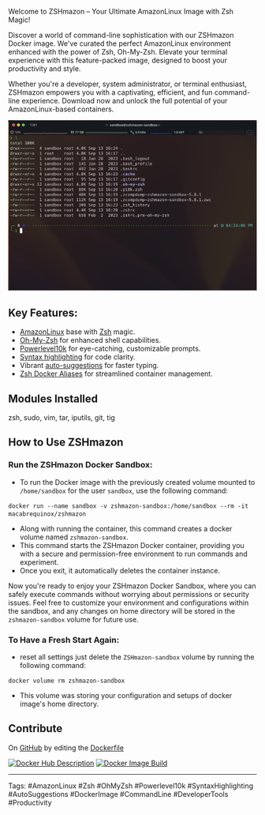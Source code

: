 Welcome to ZSHmazon – Your Ultimate AmazonLinux Image with Zsh Magic!

Discover a world of command-line sophistication with our ZSHmazon Docker image. We've curated the perfect AmazonLinux environment enhanced with the power of Zsh, Oh-My-Zsh. Elevate your terminal experience with this feature-packed image, designed to boost your productivity and style.

Whether you're a developer, system administrator, or terminal enthusiast, ZSHmazon empowers you with a captivating, efficient, and fun command-line experience. Download now and unlock the full potential of your AmazonLinux-based containers.

<img src="https://raw.githubusercontent.com/snigdhasjg/docker-images/main/zshmazon/docs/terminal.png" width="512" alt="Terminal Example">

## Key Features:

- [AmazonLinux](https://hub.docker.com/_/amazonlinux) base with [Zsh](https://en.wikipedia.org/wiki/Z_shell) magic.
- [Oh-My-Zsh](https://ohmyz.sh) for enhanced shell capabilities.
- [Powerlevel10k](https://github.com/romkatv/powerlevel10k) for eye-catching, customizable prompts.
- [Syntax highlighting](https://github.com/zsh-users/zsh-syntax-highlighting) for code clarity.
- Vibrant [auto-suggestions](https://github.com/zsh-users/zsh-autosuggestions) for faster typing.
- [Zsh Docker Aliases](https://github.com/akarzim/zsh-docker-aliases) for streamlined container management.

## Modules Installed
zsh, sudo, vim, tar, iputils, git, tig

## How to Use ZSHmazon

### Run the ZSHmazon Docker Sandbox:
- To run the Docker image with the previously created volume mounted to `/home/sandbox` for the user `sandbox`, use the following command:
```shell
docker run --name sandbox -v zshmazon-sandbox:/home/sandbox --rm -it macabrequinox/zshmazon
```
- Along with running the container, this command creates a docker volume named `zshmazon-sandbox`.
- This command starts the ZSHmazon Docker container, providing you with a secure and permission-free environment to run commands and experiment.
- Once you exit, it automatically deletes the container instance.

Now you're ready to enjoy your ZSHmazon Docker Sandbox, where you can safely execute commands without worrying about permissions or security issues. 
Feel free to customize your environment and configurations within the sandbox, and any changes on home directory will be stored in the `zshmazon-sandbox` volume for future use.

### To Have a Fresh Start Again:
- reset all settings just delete the `ZSHmazon-sandbox` volume by running the following command:
```shell
docker volume rm zshmazon-sandbox
```
- This volume was storing your configuration and setups of docker image's home directory.

## Contribute
On [GitHub](https://github.com/snigdhasjg/docker-images/tree/main/zshmazon) by editing the [Dockerfile](https://github.com/snigdhasjg/docker-images/tree/main/zshmazon/Dockerfile)

[![Docker Hub Description](https://github.com/snigdhasjg/docker-images/actions/workflows/docker-hub-description.yml/badge.svg)](https://github.com/snigdhasjg/docker-images/actions/workflows/docker-hub-description.yml)
[![Docker Image Build](https://github.com/snigdhasjg/docker-images/actions/workflows/docker-image-build.yml/badge.svg)](https://github.com/snigdhasjg/docker-images/actions/workflows/docker-image-build.yml)

---
Tags: #AmazonLinux #Zsh #OhMyZsh #Powerlevel10k #SyntaxHighlighting #AutoSuggestions #DockerImage #CommandLine #DeveloperTools #Productivity